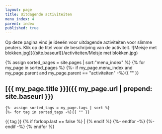 ```yaml
---
layout: page
title: Uitdagende activiteiten
menu_index: 4
parent: index
published: true
---
```


Op deze pagina vind je ideeën voor uitdagende activiteiten voor slimme peuters. Klik op de titel voor de beschrijving van de activiteit.
![Meisje met blokken.jpg]({{site.baseurl}}/activiteiten/Meisje met blokken.jpg)

{% assign sorted_pages = site.pages | sort:"menu_index" %}
{% for my_page in sorted_pages %}
  {%- if my_page.menu_index and my_page.parent and my_page.parent == "activiteiten" -%}{{ "" }}
## [{{ my_page.title }}]({{ my_page.url | prepend: site.baseurl }})
    {%- assign sorted_tags = my_page.tags | sort %}
    {%- for tag in sorted_tags -%}{{ "" }}
{{ tag }}
{% if forloop.last == false %} | {% endif %}
    {%- endfor -%}
  {%- endif -%}
{% endfor %}
